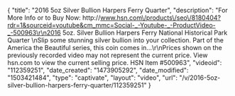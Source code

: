 {
    "title": "2016 5oz Silver Bullion Harpers Ferry Quarter",
    "description": "For More Info or to Buy Now: http:\/\/www.hsn.com\/products\/seo\/8180404?rdr=1&sourceid=youtube&cm_mmc=Social-_-Youtube-_-ProductVideo-_-500963\r\n2016 5oz. Silver Bullion Harpers Ferry National Historical Park Quarter  \nSlip some stunning silver bullion into your collection. Part of the America the Beautiful series, this coin comes in...\r\nPrices shown on the previously recorded video may not represent the current price.  View hsn.com to view the current selling price. HSN Item #500963",
    "videoid": "112359251",
    "date_created": "1473905292",
    "date_modified": "1503421484",
    "type": "captivate",
    "layout": "video",
    "url": "\/v\/2016-5oz-silver-bullion-harpers-ferry-quarter\/112359251"
}